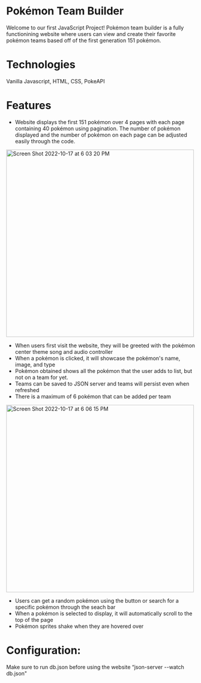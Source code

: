 # Pokémon Team Builder 
Welcome to our first JavaScript Project! Pokémon team builder is a fully functionining website where users can view and create their favorite pokémon teams based off of the first generation 151 pokémon. 

# Technologies
 Vanilla Javascript, HTML, CSS, PokeAPI
 
 # Features
* Website displays the first 151 pokémon over 4 pages with each page containing 40 pokémon using pagination. The number of pokémon displayed and the number of pokémon on each page can be adjusted easily through the code. 

<img width="500" alt="Screen Shot 2022-10-17 at 6 03 20 PM" src="https://user-images.githubusercontent.com/104730743/196293854-a3635144-4c8e-4311-993a-3e05475ce817.png">

* When users first visit the website, they will be greeted with the pokémon center theme song and audio controller 
* When a pokémon is clicked, it will showcase the pokémon's name, image, and type
* Pokémon obtained shows all the pokémon that the user adds to list, but not on a team for yet.
* Teams can be saved to JSON server and teams will persist even when refreshed
* There is a maximum of 6 pokémon that can be added per team

<img width="500" alt="Screen Shot 2022-10-17 at 6 06 15 PM" src="https://user-images.githubusercontent.com/104730743/196293919-c96dee3f-4a5b-4a0d-9044-6f369fe262d1.png">

* Users can get a random pokémon using the button or search for a specific pokémon through the seach bar 
* When a pokémon is selected to display, it will automatically scroll to the top of the page
* Pokémon sprites shake when they are hovered over

# Configuration:
Make sure to run db.json before using the website
“json-server --watch db.json"
